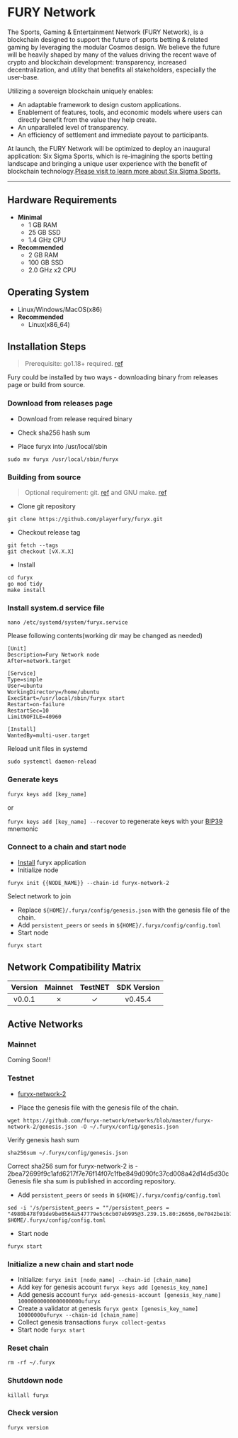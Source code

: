 # FURY Network

The Sports, Gaming & Entertainment Network (FURY Network), is a blockchain
designed to support the future of sports betting & related gaming by leveraging
the modular Cosmos design. We believe the future will be heavily shaped by many
of the values driving the recent wave of crypto and blockchain development:
transparency, increased decentralization, and utility that benefits
all stakeholders, especially the user-base.

Utilizing a sovereign blockchain uniquely enables:

- An adaptable framework to design custom applications.
- Enablement of features, tools, and economic models where users can directly benefit from the value they help create.
- An unparalleled level of transparency.
- An efficiency of settlement and immediate payout to participants.

At launch, the FURY Network will be optimized to deploy an inaugural application: Six Sigma Sports, which is re-imagining the sports betting landscape and bringing a unique user experience with the benefit of blockchain technology.[Please visit to learn more about Six Sigma Sports.](https://sixsigmasports.io/)

---

## Hardware Requirements

- **Minimal**
  - 1 GB RAM
  - 25 GB SSD
  - 1.4 GHz CPU
- **Recommended**
  - 2 GB RAM
  - 100 GB SSD
  - 2.0 GHz x2 CPU

## Operating System

- Linux/Windows/MacOS(x86)
- **Recommended**
  - Linux(x86_64)

## Installation Steps
>
>Prerequisite: go1.18+ required. [ref](https://golang.org/doc/install)

Fury could be installed by two ways - downloading binary from releases page or build from source.

### Download from releases page

- Download from release required binary

- Check sha256 hash sum

- Place furyx into /usr/local/sbin

```shell
sudo mv furyx /usr/local/sbin/furyx
```

### Building from source
>
>Optional requirement: git. [ref](https://github.com/git/git) and GNU make. [ref](https://www.gnu.org/software/make/manual/html_node/index.html)

- Clone git repository

```shell
git clone https://github.com/playerfury/furyx.git
```

- Checkout release tag

```shell
git fetch --tags
git checkout [vX.X.X]
```

- Install

```shell
cd furyx
go mod tidy
make install
```

### Install system.d service file

```shell
nano /etc/systemd/system/furyx.service
```

Please following contents(working dir may be changed as needed)

```systemd
[Unit]
Description=Fury Network node
After=network.target

[Service]
Type=simple
User=ubuntu
WorkingDirectory=/home/ubuntu
ExecStart=/usr/local/sbin/furyx start
Restart=on-failure
RestartSec=10
LimitNOFILE=40960

[Install]
WantedBy=multi-user.target
```

Reload unit files in systemd

```shell
sudo systemctl daemon-reload
```

### Generate keys

`furyx keys add [key_name]`

or

`furyx keys add [key_name] --recover` to regenerate keys with your [BIP39](https://github.com/bitcoin/bips/tree/master/bip-0039) mnemonic

### Connect to a chain and start node

- [Install](#installation-steps) furyx application
- Initialize node

```shell
furyx init {{NODE_NAME}} --chain-id furyx-network-2
```

Select network to join

- Replace `${HOME}/.furyx/config/genesis.json` with the genesis file of the chain.
- Add `persistent_peers` or `seeds` in `${HOME}/.furyx/config/config.toml`
- Start node

```shell
furyx start
```

## Network Compatibility Matrix

| Version | Mainnet | TestNET      | SDK Version |
|:-------:|:-------:|:------------:|:-----------:|
|  v0.0.1 |    ✗    |      ✓       |   v0.45.4   |

## Active Networks

### Mainnet

Coming Soon!!

### Testnet

- [furyx-network-2](https://github.com/furyx-network/networks/tree/master/furyx-network-2)

- Place the genesis file  with the genesis file of the chain.

```shell
wget https://github.com/furyx-network/networks/blob/master/furyx-network-2/genesis.json -O ~/.furyx/config/genesis.json
```

Verify genesis hash sum

```shell
sha256sum ~/.furyx/config/genesis.json
```

Correct sha256 sum for furyx-network-2 is - 2bea72699f9c1afd6217f7e76f14f07c1fbe849d090fc37cd008a42d14d5d30c
Genesis file sha sum is published in according repository.

- Add `persistent_peers` or `seeds` in `${HOME}/.furyx/config/config.toml`

```shell
sed -i '/s/persistent_peers = ""/persistent_peers = "4980b478f91de9be0564a547779e5c6cb07eb995@3.239.15.80:26656,0e7042be1b77707aaf0597bb804da90d3a606c08@3.88.40.53:26656/g' $HOME/.furyx/config/config.toml
```

- Start node

```shell
furyx start
```

### Initialize a new chain and start node

- Initialize: `furyx init [node_name] --chain-id [chain_name]`
- Add key for genesis account `furyx keys add [genesis_key_name]`
- Add genesis account `furyx add-genesis-account [genesis_key_name] 10000000000000000000ufuryx`
- Create a validator at genesis `furyx gentx [genesis_key_name] 10000000ufuryx --chain-id [chain_name]`
- Collect genesis transactions `furyx collect-gentxs`
- Start node `furyx start`

### Reset chain

```shell
rm -rf ~/.furyx
```

### Shutdown node

```shell
killall furyx
```

### Check version

```shell
furyx version
```

